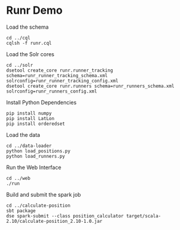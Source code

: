 # Runr Demo

Load the schema
```
cd ../cql
cqlsh -f runr.cql
```

Load the Solr cores
```
cd ../solr
dsetool create_core runr.runner_tracking schema=runr_runner_tracking_schema.xml solrconfig=runr_runner_tracking_config.xml
dsetool create_core runr.runners schema=runr_runners_schema.xml solrconfig=runr_runners_config.xml
```

Install Python Dependencies
```
pip install numpy
pip install LatLon
pip install orderedset
```

Load the data
```
cd ../data-loader
python load_positions.py
python load_runners.py
```

Run the Web Interface
```
cd ../web
./run
```

Build and submit the spark job
```
cd ../calculate-position
sbt package
dse spark-submit --class position_calculator target/scala-2.10/calculate-position_2.10-1.0.jar
```
